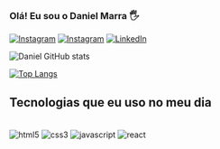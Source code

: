

### Olá! Eu sou o Daniel Marra 🖐️

[![Instagram](https://img.shields.io/badge/Instagram-E4405F?style=for-the-badge&logo=instagram&logoColor=white
)](https://instagram.com/daniel.kkzk)
[![Instagram](https://img.shields.io/badge/Gmail-D14836?style=for-the-badge&logo=gmail&logoColor=white
)](https://mail.google.com/inbox/marradaniel4@gmail.com)
[![LinkedIn](https://img.shields.io/badge/LinkedIn-0077B5?style=for-the-badge&logo=linkedin&logoColor=white
)](https://linkedin.com/in/daniel-marra-797507223)

![Daniel GitHub stats](https://github-readme-stats.vercel.app/api?username=daniielmarra&show_icons=true&theme=onedark)

[![Top Langs](https://github-readme-stats.vercel.app/api/top-langs/?username=daniielmarra)](https://github.com/anuraghazra/github-readme-stats)

## Tecnologias que eu uso no meu dia

<div style="display: inline_block"><br/>
    <img align="center" alt="html5" src="https://img.shields.io/badge/HTML5-E34F26?style=for-the-badge&logo=html5&logoColor=white" />
    <img align="center" alt="css3" src="https://img.shields.io/badge/CSS3-1572B6?style=for-the-badge&logo=css3&logoColor=white"/>
    <img align="center" alt="javascript" src="https://img.shields.io/badge/JavaScript-F7DF1E?style=for-the-badge&logo=javascript&logoColor=black"/>
    <img align="center" alt="react" src="https://img.shields.io/badge/React-20232A?style=for-the-badge&logo=react&logoColor=61DAFB"/>
</div>

